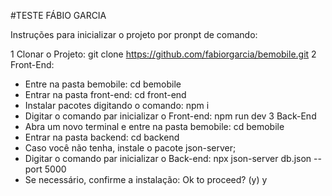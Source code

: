 #TESTE FÁBIO GARCIA

Instruções para inicializar o projeto por pronpt de comando:

1 Clonar o Projeto: git clone https://github.com/fabiorgarcia/bemobile.git
2 Front-End:
  - Entre na pasta bemobile: cd bemobile
  - Entrar na pasta front-end: cd front-end
  - Instalar pacotes digitando o comando:  npm i
  - Digitar o comando par inicializar o Front-end: npm run dev
3 Back-End
  - Abra um novo terminal e entre na pasta bemobile: cd bemobile
  - Entrar na pasta backend: cd backend
  - Caso você não tenha, instale o pacote json-server;
  - Digitar o comando par inicializar o Back-end: npx json-server db.json --port 5000
  - Se necessário, confirme a instalação: Ok to proceed? (y) y

